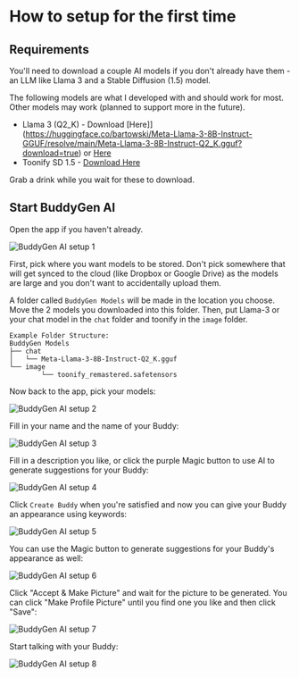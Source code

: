 # How to setup for the first time

## Requirements

You'll need to download a couple AI models if you don't already have them - an LLM like Llama 3 and a Stable Diffusion (1.5) model.

The following models are what I developed with and should work for most. Other models may work (planned to support more in the future).

- Llama 3 (Q2_K) - Download [Here]](https://huggingface.co/bartowski/Meta-Llama-3-8B-Instruct-GGUF/resolve/main/Meta-Llama-3-8B-Instruct-Q2_K.gguf?download=true) or [Here](https://huggingface.co/QuantFactory/Meta-Llama-3-8B-Instruct-GGUF/resolve/main/Meta-Llama-3-8B-Instruct.Q2_K.gguf?download=true)
- Toonify SD 1.5 - [Download Here](https://civitai.com/api/download/models/244831)

Grab a drink while you wait for these to download.

## Start BuddyGen AI

Open the app if you haven't already.

<!-- pic -->

![BuddyGen AI setup 1](./img/model-setup_1.png)

First, pick where you want models to be stored. Don't pick somewhere that will get synced to the cloud (like Dropbox or Google Drive) as the models are large and you don't want to accidentally upload them.

A folder called `BuddyGen Models` will be made in the location you choose. Move the 2 models you downloaded into this folder. Then, put Llama-3 or your chat model in the `chat` folder and toonify in the `image` folder.

```
Example Folder Structure:
BuddyGen Models
├── chat
│   └── Meta-Llama-3-8B-Instruct-Q2_K.gguf
└── image
		└── toonify_remastered.safetensors
```

Now back to the app, pick your models:

![BuddyGen AI setup 2](./img/model-setup_3.png)

Fill in your name and the name of your Buddy:

![BuddyGen AI setup 3](./img/setup%20-%201%20with%20name.png)

Fill in a description you like, or click the purple Magic button to use AI to generate suggestions for your Buddy:

![BuddyGen AI setup 4](./img/setup%20-%202%20randomize%20with%20a%20name%20after.png)

Click `Create Buddy` when you're satisfied and now you can give your Buddy an appearance using keywords:

![BuddyGen AI setup 5](./img/setup%20-%203%20describe%20buddy%20appearance.png)

You can use the Magic button to generate suggestions for your Buddy's appearance as well:

![BuddyGen AI setup 6](./img/setup%20-%203%20pick%20what%20you%20want.png)

Click "Accept & Make Picture" and wait for the picture to be generated. You can click "Make Profile Picture" until you find one you like and then click "Save":

![BuddyGen AI setup 7](./img/setup%20-%204%20result.png)

Start talking with your Buddy:

![BuddyGen AI setup 8](./img/chat.png)
